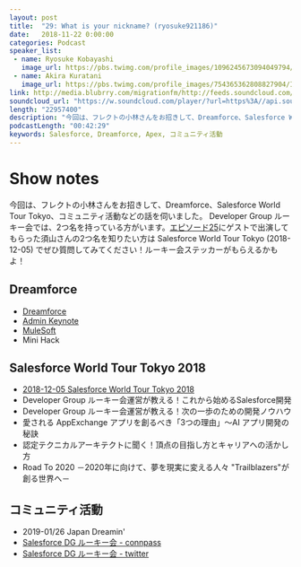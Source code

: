 ```yaml
---
layout: post
title:  "29: What is your nickname? (ryosuke921186)"
date:   2018-11-22 0:00:00
categories: Podcast
speaker_list:
 - name: Ryosuke Kobayashi
   image_url: https://pbs.twimg.com/profile_images/1096245673094049794/ac-O75PS_400x400.png
 - name: Akira Kuratani
   image_url: https://pbs.twimg.com/profile_images/754365362808827904/Ig84TgbE_400x400.jpg
link: http://media.blubrry.com/migrationfm/http://feeds.soundcloud.com/stream/534738243-migrationfm-29-what-is-your-nickname-ryosuke921186.mp3
soundcloud_url: "https://w.soundcloud.com/player/?url=https%3A//api.soundcloud.com/tracks/534738243&color=%23ff5500&auto_play=false&hide_related=false&show_comments=true&show_user=true&show_reposts=false&show_teaser=true"
length: "22957400"
description: "今回は、フレクトの小林さんをお招きして、Dreamforce、Salesforce World Tour Tokyo、コミュニティ活動などの話を伺いました。"
podcastLength: "00:42:29"
keywords: Salesforce, Dreamforce, Apex, コミュニティ活動
---
```


# Show notes

今回は、フレクトの小林さんをお招きして、Dreamforce、Salesforce World Tour Tokyo、コミュニティ活動などの話を伺いました。
Developer Group ルーキー会では、2つ名を持っている方がいます。[エピソード25](/025)にゲストで出演してもらった須山さんの2つ名を知りたい方は Salesforce World Tour Tokyo (2018-12-05) でぜひ質問してみてください！ルーキー会ステッカーがもらえるかもよ！

## Dreamforce
- [Dreamforce](https://www.salesforce.com/dreamforce/)
- [Admin Keynote](https://www.youtube.com/watch?v=fOyq_2948lc)
- [MuleSoft](https://www.mulesoft.com/)
- Mini Hack

## Salesforce World Tour Tokyo 2018
- [2018-12-05 Salesforce World Tour Tokyo 2018](https://www.salesforce.com/jp/events/worldtour/ja/overview/)
- Developer Group ルーキー会運営が教える！これから始めるSalesforce開発
- Developer Group ルーキー会運営が教える！次の一歩のための開発ノウハウ
- 愛される AppExchange アプリを創るべき「3つの理由」〜AI アプリ開発の秘訣
- 認定テクニカルアーキテクトに聞く！頂点の目指し方とキャリアへの活かし方
- Road To 2020 －2020年に向けて、夢を現実に変える人々 "Trailblazers"が創る世界へ－

## コミュニティ活動
- 2019-01/26 Japan Dreamin'
- [Salesforce DG ルーキー会 - connpass](https://sfdgr.connpass.com/)
- [Salesforce DG ルーキー会 - twitter](https://twitter.com/sfdgrjp)
